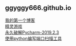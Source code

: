 ggyggy666.github.io
----

[我的第一个博客](http://ggy.44pp.vip/2020/01/03/%E4%B8%AA%E4%BA%BA%E5%8D%9A%E5%AE%A2%E7%AE%80%E8%BF%B0/#more)  
[精灵游戏](https://github.com/ggyggy666/ggyggy666.github.io/releases)  
[永久破解Pycharm-2019.2.3](http://ggy.44pp.vip/2020/01/16/%E6%B0%B8%E4%B9%85%E7%A0%B4%E8%A7%A3pycharm2019-2.3%E7%9A%84%E6%96%B9%E6%B3%95/#more)  
[使用python编写端口扫描工具](https://ggy.44pp.vip/2020/01/22/%E4%BD%BF%E7%94%A8python%E7%BC%96%E5%86%99%E7%AB%AF%E5%8F%A3%E6%89%AB%E6%8F%8F%E5%B7%A5%E5%85%B7/)